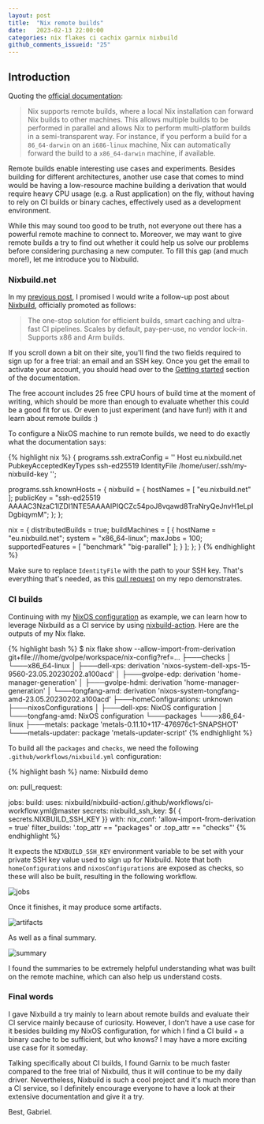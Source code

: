 ```yaml
---
layout: post
title:  "Nix remote builds"
date:   2023-02-13 22:00:00
categories: nix flakes ci cachix garnix nixbuild
github_comments_issueid: "25"
---
```


## Introduction

Quoting the [official documentation](https://nixos.org/manual/nix/stable/advanced-topics/distributed-builds.html):

> Nix supports remote builds, where a local Nix installation can forward Nix builds to other machines. This allows multiple builds to be performed in parallel and allows Nix to perform multi-platform builds in a semi-transparent way. For instance, if you perform a build for a `86_64-darwin` on an `i686-linux` machine, Nix can automatically forward the build to a `x86_64-darwin` machine, if available.

Remote builds enable interesting use cases and experiments. Besides building for different architectures, another use case that comes to mind would be having a low-resource machine building a derivation that would require heavy CPU usage (e.g. a Rust application) on the fly, without having to rely on CI builds or binary caches, effectively used as a development environment.

While this may sound too good to be truth, not everyone out there has a powerful remote machine to connect to. Moreover, we may want to give remote builds a try to find out whether it could help us solve our problems before considering purchasing a new computer. To fill this gap (and much more!), let me introduce you to Nixbuild.

### Nixbuild.net

In my [previous post](../garnix), I promised I would write a follow-up post about [Nixbuild](https://nixbuild.net/), officially promoted as follows:

> The one-stop solution for efficient builds, smart caching and ultra-fast CI pipelines. Scales by default, pay-per-use, no vendor lock-in. Supports x86 and Arm builds.

If you scroll down a bit on their site, you'll find the two fields required to sign up for a free trial: an email and an SSH key. Once you get the email to activate your account, you should head over to the [Getting started](https://docs.nixbuild.net/getting-started/) section of the documentation.

The free account includes 25 free CPU hours of build time at the moment of writing, which should be more than enough to evaluate whether this could be a good fit for us. Or even to just experiment (and have fun!) with it and learn about remote builds :)

To configure a NixOS machine to run remote builds, we need to do exactly what the documentation says:

{% highlight nix %}
{
  programs.ssh.extraConfig = ''
    Host eu.nixbuild.net
      PubkeyAcceptedKeyTypes ssh-ed25519
      IdentityFile /home/user/.ssh/my-nixbuild-key
  '';

  programs.ssh.knownHosts = {
    nixbuild = {
      hostNames = [ "eu.nixbuild.net" ];
      publicKey = "ssh-ed25519 AAAAC3NzaC1lZDI1NTE5AAAAIPIQCZc54poJ8vqawd8TraNryQeJnvH1eLpIDgbiqymM";
    };
  };

  nix = {
    distributedBuilds = true;
    buildMachines = [
      {
        hostName = "eu.nixbuild.net";
        system = "x86_64-linux";
        maxJobs = 100;
        supportedFeatures = [ "benchmark" "big-parallel" ];
      }
    ];
  };
}
{% endhighlight %}

Make sure to replace `IdentityFile` with the path to your SSH key. That's everything that's needed, as this [pull request](https://github.com/gvolpe/nix-config/pull/166/files) on my repo demonstrates.

### CI builds

Continuing with my [NixOS configuration](https://github.com/gvolpe/nix-config) as example, we can learn how to leverage Nixbuild as a CI service by using [nixbuild-action](https://github.com/nixbuild/nixbuild-action). Here are the outputs of my Nix flake.

{% highlight bash %}
$ nix flake show --allow-import-from-derivation
git+file:///home/gvolpe/workspace/nix-config?ref=...
├───checks
│   └───x86_64-linux
│       ├───dell-xps: derivation 'nixos-system-dell-xps-15-9560-23.05.20230202.a100acd'
│       ├───gvolpe-edp: derivation 'home-manager-generation'
│       ├───gvolpe-hdmi: derivation 'home-manager-generation'
│       └───tongfang-amd: derivation 'nixos-system-tongfang-amd-23.05.20230202.a100acd'
├───homeConfigurations: unknown
├───nixosConfigurations
│   ├───dell-xps: NixOS configuration
│   └───tongfang-amd: NixOS configuration
└───packages
    └───x86_64-linux
        ├───metals: package 'metals-0.11.10+117-476976c1-SNAPSHOT'
        └───metals-updater: package 'metals-updater-script'
{% endhighlight %}

To build all the `packages` and `checks`, we need the following `.github/workflows/nixbuild.yml` configuration:

{% highlight bash %}
name: Nixbuild demo

on:
  pull_request:

jobs:
  build:
    uses: nixbuild/nixbuild-action/.github/workflows/ci-workflow.yml@master
    secrets:
      nixbuild_ssh_key: ${ { secrets.NIXBUILD_SSH_KEY }}
    with:
      nix_conf: 'allow-import-from-derivation = true'
      filter_builds: '.top_attr == "packages" or .top_attr == "checks"'
{% endhighlight %}

It expects the `NIXBUILD_SSH_KEY` environment variable to be set with your private SSH key value used to sign up for Nixbuild. Note that both `homeConfigurations` and `nixosConfigurations` are exposed as checks, so these will also be built, resulting in the following workflow.

![jobs](../../images/nixbuild-jobs.png)

Once it finishes, it may produce some artifacts.

![artifacts](../../images/nixbuild-artifacts.png)

As well as a final summary.

![summary](../../images/nixbuild-summary.png)

I found the summaries to be extremely helpful understanding what was built on the remote machine, which can also help us understand costs.

### Final words

I gave Nixbuild a try mainly to learn about remote builds and evaluate their CI service mainly because of curiosity. However, I don't have a use case for it besides building my NixOS configuration, for which I find a CI build + a binary cache to be sufficient, but who knows? I may have a more exciting use case for it someday.

Talking specifically about CI builds, I found Garnix to be much faster compared to the free trial of Nixbuild, thus it will continue to be my daily driver. Nevertheless, Nixbuild is such a cool project and it's much more than a CI service, so I definitely encourage everyone to have a look at their extensive documentation and give it a try.

Best,
Gabriel.

